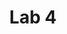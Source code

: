 ---
layout: page
title: Lab 4
parent: Lab Repository
grand_parent: CSCE 4114 Embedded Systems
nav_order: 1
---